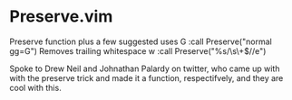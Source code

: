 Preserve.vim
============

Preserve function plus a few suggested uses
<Leader>G :call Preserve("normal gg=G")<CR>
Removes trailing whitespace
<Leader>w :call Preserve("%s/\\s\\+$//e")<CR>

Spoke to Drew Neil and Johnathan Palardy on twitter, who came up with with the preserve trick and made it a function, respectifvely, and they are cool with this.
